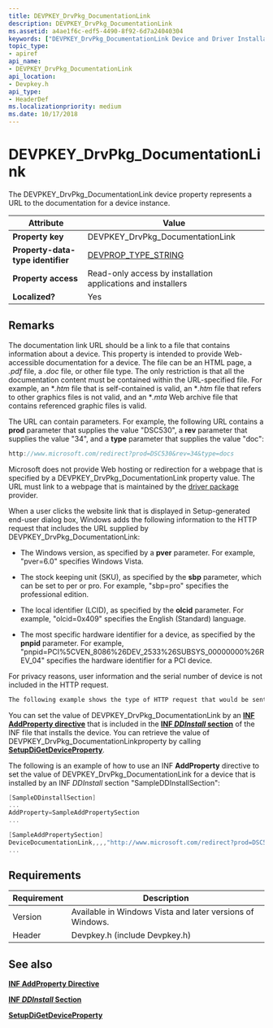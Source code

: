 ```yaml
---
title: DEVPKEY_DrvPkg_DocumentationLink
description: DEVPKEY_DrvPkg_DocumentationLink
ms.assetid: a4ae1f6c-edf5-4490-8f92-6d7a24040304
keywords: ["DEVPKEY_DrvPkg_DocumentationLink Device and Driver Installation"]
topic_type:
- apiref
api_name:
- DEVPKEY_DrvPkg_DocumentationLink
api_location:
- Devpkey.h
api_type:
- HeaderDef
ms.localizationpriority: medium
ms.date: 10/17/2018
---
```


# DEVPKEY_DrvPkg_DocumentationLink

The DEVPKEY_DrvPkg_DocumentationLink device property represents a URL to the documentation for a device instance.

|Attribute|Value|
|----|----|
|**Property key**|DEVPKEY_DrvPkg_DocumentationLink|
|**Property-data-type identifier**|[DEVPROP_TYPE_STRING](devprop-type-string.md)|
|**Property access**|Read-only access by installation applications and installers|
|**Localized?**|Yes|

## Remarks

The documentation link URL should be a link to a file that contains information about a device. This property is intended to provide Web-accessible documentation for a device. The file can be an HTML page, a *.pdf* file, a *.doc* file, or other file type. The only restriction is that all the documentation content must be contained within the URL-specified file. For example, an \**.htm* file that is self-contained is valid, an \**.htm* file that refers to other graphics files is not valid, and an \**.mta* Web archive file that contains referenced graphic files is valid.

The URL can contain parameters. For example, the following URL contains a **prod** parameter that supplies the value "DSC530", a **rev** parameter that supplies the value "34", and a **type** parameter that supplies the value "doc":

```cpp
http://www.microsoft.com/redirect?prod=DSC530&rev=34&type=docs
```

Microsoft does not provide Web hosting or redirection for a webpage that is specified by a DEVPKEY_DrvPkg_DocumentationLink property value. The URL must link to a webpage that is maintained by the [driver package](https://docs.microsoft.com/windows-hardware/drivers/install/driver-packages) provider.

When a user clicks the website link that is displayed in Setup-generated end-user dialog box, Windows adds the following information to the HTTP request that includes the URL supplied by DEVPKEY_DrvPkg_DocumentationLink:

- The Windows version, as specified by a **pver** parameter. For example, "pver=6.0" specifies Windows Vista.

- The stock keeping unit (SKU), as specified by the **sbp** parameter, which can be set to per or pro. For example, "sbp=pro" specifies the professional edition.

- The local identifier (LCID), as specified by the **olcid** parameter. For example, "olcid=0x409" specifies the English (Standard) language.

- The most specific hardware identifier for a device, as specified by the **pnpid** parameter. For example, "pnpid=PCI%5CVEN_8086%26DEV_2533%26SUBSYS_00000000%26REV_04" specifies the hardware identifier for a PCI device.

For privacy reasons, user information and the serial number of device is not included in the HTTP request.

```cpp
The following example shows the type of HTTP request that would be sent to a web server: http://www.microsoft.com/redirect?prod=DSC530&rev34&type=docs&pver=6.0&spb=pro&olcid=0x409&pnpid=PCI%5CVEN_8086%26DEV_2533%26SUBSYS_00000000%26REV_04
```

You can set the value of DEVPKEY_DrvPkg_DocumentationLink by an [**INF AddProperty directive**](https://docs.microsoft.com/windows-hardware/drivers/install/inf-addproperty-directive) that is included in the [**INF *DDInstall* section**](https://docs.microsoft.com/windows-hardware/drivers/install/inf-ddinstall-section) of the INF file that installs the device. You can retrieve the value of DEVPKEY_DrvPkg_DocumentationLinkproperty by calling [**SetupDiGetDeviceProperty**](https://docs.microsoft.com/windows/desktop/api/setupapi/nf-setupapi-setupdigetdevicepropertyw).

The following is an example of how to use an INF **AddProperty** directive to set the value of DEVPKEY_DrvPkg_DocumentationLink for a device that is installed by an INF *DDInstall* section "SampleDDInstallSection":

```cpp
[SampleDDinstallSection]
...
AddProperty=SampleAddPropertySection
...

[SampleAddPropertySection]
DeviceDocumentationLink,,,,"http://www.microsoft.com/redirect?prod=DSC530&rev34&type="docs"
...
```

## Requirements

|Requirement| Description|
|----|----|
|Version|Available in Windows Vista and later versions of Windows.|
|Header|Devpkey.h (include Devpkey.h)|

## See also

[**INF AddProperty Directive**](https://docs.microsoft.com/windows-hardware/drivers/install/inf-addproperty-directive)

[**INF *DDInstall* Section**](https://docs.microsoft.com/windows-hardware/drivers/install/inf-ddinstall-section)

[**SetupDiGetDeviceProperty**](https://docs.microsoft.com/windows/desktop/api/setupapi/nf-setupapi-setupdigetdevicepropertyw)

